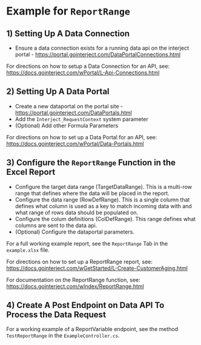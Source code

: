 # Example for `ReportRange`

## 1) Setting Up A Data Connection

- Ensure a data connection exists for a running data api on the interject portal - https://portal.gointerject.com/DataPortalConnections.html

For directions on how to setup a Data Connection for an API, see: https://docs.gointerject.com/wPortal/L-Api-Connections.html

## 2) Setting Up A Data Portal

- Create a new dataportal on the portal site - https://portal.gointerject.com/DataPortals.html
- Add the `Interject_RequestContext` system parameter
- (Optional) Add other Formula Parameters

For directions on how to set up a Data Portal for an API, see: https://docs.gointerject.com/wPortal/Data-Portals.html

## 3) Configure the `ReportRange` Function in the Excel Report
- Configure the target data range (TargetDataRange). This is a multi-row range that defines where the data will be placed in the report.
- Configure the data range (RowDefRange). This is a single column that defines what column is used as a key to match incoming data with and what range of rows data should be populated on.
- Configure the colum definitions (ColDefRange). This range defines what columns are sent to the data api.
- (Optional) Configure the dataportal parameters.

For a full working example report, see the `ReportRange` Tab in the `example.xlsx` file.

For directions on how to set up a ReportRange report, see: https://docs.gointerject.com/wGetStarted/L-Create-CustomerAging.html

For documentation on the ReportRange function, see: https://docs.gointerject.com/wIndex/ReportRange.html

## 4) Create A Post Endpoint on Data API To Process the Data Request

For a working example of a ReportVariable endpoint, see the method `TestReportRange` in the `ExampleController.cs`.

